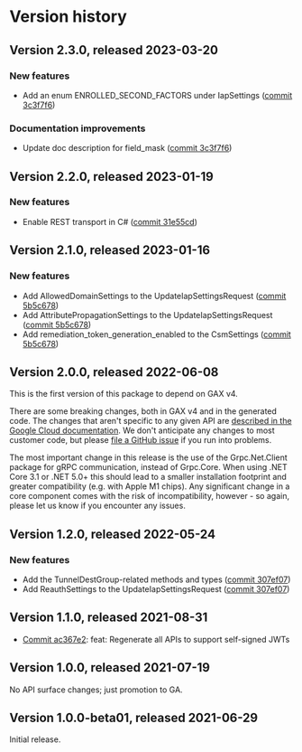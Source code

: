 # Version history

## Version 2.3.0, released 2023-03-20

### New features

- Add an enum ENROLLED_SECOND_FACTORS under IapSettings ([commit 3c3f7f6](https://github.com/googleapis/google-cloud-dotnet/commit/3c3f7f69e1672490a1305e99c1deca4233a5fbb8))

### Documentation improvements

- Update doc description for field_mask ([commit 3c3f7f6](https://github.com/googleapis/google-cloud-dotnet/commit/3c3f7f69e1672490a1305e99c1deca4233a5fbb8))

## Version 2.2.0, released 2023-01-19

### New features

- Enable REST transport in C# ([commit 31e55cd](https://github.com/googleapis/google-cloud-dotnet/commit/31e55cdbafe12bfae68e28a75a1b75ceb445684f))

## Version 2.1.0, released 2023-01-16

### New features

- Add AllowedDomainSettings to the UpdateIapSettingsRequest ([commit 5b5c678](https://github.com/googleapis/google-cloud-dotnet/commit/5b5c678d67d38c53653a33e981a7f438f1278aa3))
- Add AttributePropagationSettings to the UpdateIapSettingsRequest ([commit 5b5c678](https://github.com/googleapis/google-cloud-dotnet/commit/5b5c678d67d38c53653a33e981a7f438f1278aa3))
- Add remediation_token_generation_enabled to the CsmSettings ([commit 5b5c678](https://github.com/googleapis/google-cloud-dotnet/commit/5b5c678d67d38c53653a33e981a7f438f1278aa3))

## Version 2.0.0, released 2022-06-08

This is the first version of this package to depend on GAX v4.

There are some breaking changes, both in GAX v4 and in the generated
code. The changes that aren't specific to any given API are [described in the Google Cloud
documentation](https://cloud.google.com/dotnet/docs/reference/help/breaking-gax4).
We don't anticipate any changes to most customer code, but please [file a
GitHub issue](https://github.com/googleapis/google-cloud-dotnet/issues/new/choose)
if you run into problems.

The most important change in this release is the use of the Grpc.Net.Client package
for gRPC communication, instead of Grpc.Core. When using .NET Core 3.1 or .NET 5.0+
this should lead to a smaller installation footprint and greater compatibility (e.g.
with Apple M1 chips). Any significant change in a core component comes with the risk
of incompatibility, however - so again, please let us know if you encounter any
issues.


## Version 1.2.0, released 2022-05-24

### New features

- Add the TunnelDestGroup-related methods and types ([commit 307ef07](https://github.com/googleapis/google-cloud-dotnet/commit/307ef071ed89aac467dbe3aaf1142e953237dec0))
- Add ReauthSettings to the UpdateIapSettingsRequest ([commit 307ef07](https://github.com/googleapis/google-cloud-dotnet/commit/307ef071ed89aac467dbe3aaf1142e953237dec0))

## Version 1.1.0, released 2021-08-31

- [Commit ac367e2](https://github.com/googleapis/google-cloud-dotnet/commit/ac367e2): feat: Regenerate all APIs to support self-signed JWTs

## Version 1.0.0, released 2021-07-19

No API surface changes; just promotion to GA.

## Version 1.0.0-beta01, released 2021-06-29

Initial release.
